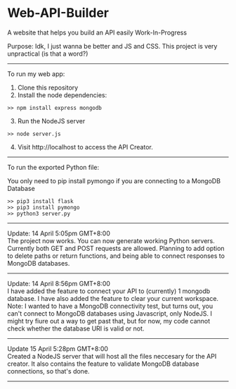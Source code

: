 # Web-API-Builder
A website that helps you build an API easily
Work-In-Progress

Purpose: Idk, I just wanna be better and JS and CSS. This project is very unpractical (is that a word?)

<hr/>

To run my web app:

1. Clone this repository
2. Install the node dependencies:
```
>> npm install express mongodb
```
3. Run the NodeJS server
```
>> node server.js
```
4. Visit http://localhost to access the API Creator.

<hr/>

To run the exported Python file:

You only need to pip install pymongo if you are connecting to a MongoDB Database

```
>> pip3 install flask
>> pip3 install pymongo
>> python3 server.py
```

<hr/>

Update: 14 April 5:05pm GMT+8:00<br/>
The project now works. You can now generate working Python servers. Currently both GET and POST requests are allowed.
Planning to add option to delete paths or return functions, and being able to connect responses to MongoDB databases.

<hr/>

Update: 14 April 8:56pm GMT+8:00<br/>
I have added the feature to connect your API to (currently) 1 mongodb database. I have also added the feature to clear your current workspace.  
Note: I wanted to have a MongoDB connectivity test, but turns out, you can't connect to MongoDB databases using Javascript, only NodeJS. I might try fiure out a way to get past that, but for now, my code cannot check whether the database URI is valid or not.

<hr/>

Update 15 April 5:28pm GMT+8:00<br/>
Created a NodeJS server that will host all the files neccesary for the API creator. It also contains the feature to validate MongoDB database connections, so that's done.

<hr/>
